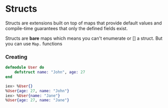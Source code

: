# Structs

Structs are extensions built on top of maps that provide default values and compile-time guarantees that only the defined fields exist.

Structs are **bare** maps which means you can't enumerate or [] a struct. But you can use `Map.` functions

### Creating

```elixir
defmodule User do
	defstruct name: "John", age: 27
end
```

```elixir
iex> %User{}
%User{age: 27, name: "John"}
iex> %User{name: "Jane"}
%User{age: 27, name: "Jane"}
```


